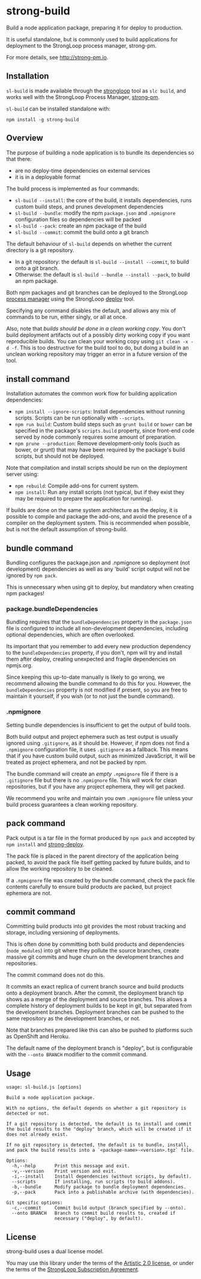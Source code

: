 # strong-build

Build a node application package, preparing it for deploy to production.

It is useful standalone, but is commonly used to build applications for
deployment to the StrongLoop process manager, strong-pm.

For more details, see http://strong-pm.io.


## Installation

`sl-build` is made available through the
[strongloop](https://github.com/strongloop/strongloop) tool as `slc build`, and
works well with the StrongLoop Process Manager,
[strong-pm](https://github.com/strongloop/strong-pm).

`sl-build` can be installed standalone with:

    npm install -g strong-build


## Overview

The purpose of building a node application is to bundle its dependencies so
that there:

- are no deploy-time dependencies on external services
- it is in a deployable format

The build process is implemented as four commands:

- `sl-build --install`: the core of the build, it installs dependencies, runs custom
  build steps, and prunes development dependencies
- `sl-build --bundle`: modify the npm `package.json` and `.npmignore` configuration files
  so dependencies will be packed
- `sl-build --pack`: create an npm package of the build
- `sl-build --commit`: commit the build onto a git branch

The default behaviour of `sl-build` depends on whether the current directory is
a git repository.

- In a git repository: the default is `sl-build --install --commit`, to build
  onto a git branch.
- Otherwise: the default is `sl-build --bundle --install --pack`, to build an
  npm package.

Both npm packages and git branches can be deployed to the StrongLoop [process
manager](http://github.com/strongloop/strong-pm) using the StrongLoop
[deploy](http://github.com/strongloop/strong-deploy) tool.

Specifying any command disables the default, and allows any mix of commands
to be run, either singly, or all at once.

Also, note that *builds should be done in a clean working copy*. You don't
build deployment artifacts out of a possibly dirty working copy if you want
reproducible builds. You can clean your working copy using `git clean -x -d
-f`. This is too destructive for the build tool to do, but doing a build in an
unclean working repository may trigger an error in a future version of the
tool.


## install command

Installation automates the common work flow for building application
dependencies:

- `npm install --ignore-scripts`: Install dependencies without running scripts.
  Scripts can be run optionally with `--scripts`.
- `npm run build`: Custom build steps such as `grunt build` or `bower` can be
  specified in the package's `scripts.build` property, since front-end code
  served by node commonly requires some amount of preparation.
- `npm prune --production`: Remove development-only tools (such as bower, or
  grunt) that may have been required by the package's build scripts, but should
  not be deployed.

Note that compilation and install scripts should be run on the deployment
server using:

- `npm rebuild`: Compile add-ons for current system.
- `npm install`: Run any install scripts (not typical, but if they exist they
  may be required to prepare the application for running).

If builds are done on the same system architecture as the deploy, it is
possible to compile and package the add-ons, and avoid the presence of a
compiler on the deployment system. This is recommended when possible, but is
not the default assumption of strong-build.


## bundle command

Bundling configures the package.json and .npmignore so deployment (not
development) dependencies as well as any 'build' script output will not be
ignored by `npm pack`.

This is unnecessary when using git to deploy, but mandatory when creating npm
packages!

### package.bundleDependencies

Bundling requires that the  `bundleDependencies` property in the `package.json`
file is configured to include all non-development dependencies, including
optional dependencies, which are often overlooked.

Its important that you remember to add every new production dependency to the
`bundleDependencies` property, if you don't, npm will try and install them
after deploy, creating unexpected and fragile dependencies on npmjs.org.

Since keeping this up-to-date manually is likely to go wrong, we recommend
allowing the bundle command to do this for you. However, the
`bundleDependencies` property is not modified if present, so you are free to
maintain it yourself, if you wish (or to not just the bundle command).

### .npmignore

Setting bundle dependencies is insufficient to get the output of build tools.

Both build output and project ephemera such as test output is usually ignored
using `.gitignore`, as it should be. However, if npm does not find a
`.npmignore` configuration file, it uses `.gitignore` as a fallback.  This means
that if you have custom build output, such as minimized JavaScript, it will be
treated as project ephemera, and not be packed by npm.

The bundle command will create an *empty* `.npmignore` file if there is a
`.gitignore` file but there is no `.npmignore` file. This will work for clean
repositories, but if you have any project ephemera, they will get packed.

We recommend you write and maintain you own `.npmignore` file unless your build
process guarantees a clean working repository.


## pack command

Pack output is a tar file in the format produced by `npm pack` and
accepted by `npm install` and
[strong-deploy](https://github.com/strongloop/strong-deploy).

The pack file is placed in the parent directory of the application being packed,
to avoid the pack file itself getting packed by future builds, and to allow the
working repository to be cleaned.

If a `.npmignore` file was created by the bundle command, check the pack file
contents carefully to ensure build products are packed, but project ephemera are
not.


## commit command

Committing build products into git provides the most robust tracking and
storage, including versioning of deployments.

This is often done by committing both build products and dependencies
(`node_modules`) into git where they pollute the source branches, create massive
git commits and huge churn on the development branches and repositories.

The commit command does not do this.

It commits an exact replica of current branch source and build products onto a
deployment branch. After the commit, the deployment branch tip shows as a merge
of the deployment and source branches.  This allows a complete history of
deployment builds to be kept in git, but separated from the development
branches. Deployment branches can be pushed to the same repository as the
development branches, or not.

Note that branches prepared like this can also be pushed to platforms such
as OpenShift and Heroku.

The default name of the deployment branch is "deploy", but is configurable with
the `--onto BRANCH` modifier to the commit command.


## Usage

```
usage: sl-build.js [options]

Build a node application package.

With no options, the default depends on whether a git repository is
detected or not.

If a git repository is detected, the default is to install and commit
the build results to the "deploy" branch, which will be created if it
does not already exist.

If no git repository is detected, the default is to bundle, install,
and pack the build results into a `<package-name>-<version>.tgz` file.

Options:
  -h,--help       Print this message and exit.
  -v,--version    Print version and exit.
  -i,--install    Install dependencies (without scripts, by default).
  --scripts       If installing, run scripts (to build addons).
  -b,--bundle     Modify package to bundle deployment dependencies.
  -p,--pack       Pack into a publishable archive (with dependencies).

Git specific options:
  -c,--commit     Commit build output (branch specified by --onto).
  --onto BRANCH   Branch to commit build results to, created if
                  necessary ("deploy", by default).
```

## License

strong-build uses a dual license model.

You may use this library under the terms of the [Artistic 2.0 license][],
or under the terms of the [StrongLoop Subscription Agreement][].

[Artistic 2.0 license]: http://opensource.org/licenses/Artistic-2.0
[StrongLoop Subscription Agreement]: http://strongloop.com/license
